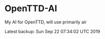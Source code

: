 # OpenTTD-AI
My AI for OpenTTD, will use primarily air

Latest backup: Sun Sep 22 07:34:02 UTC 2019
